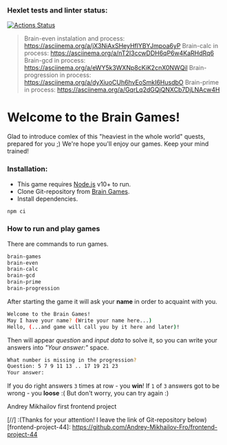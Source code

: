 ### Hexlet tests and linter status:
[![Actions Status](https://github.com/Andrey-Mikhailov-Fro/frontend-project-44/actions/workflows/hexlet-check.yml/badge.svg)](https://github.com/Andrey-Mikhailov-Fro/frontend-project-44/actions)

> Brain-even instalation and process:
https://asciinema.org/a/jX3NiAxSHeyHflYBYJmpoa6yP
> Brain-calc in process:
https://asciinema.org/a/nT2I3ccwDDH6qP6w4KaRHdRq6
> Brain-gcd in process:
https://asciinema.org/a/eWY5k3WXNp8cKiK2cnX0NWQil
> Brain-progression in process:
https://asciinema.org/a/dyXiuoCUh6hvEoSmkI6HusdbO
> Brain-prime in process:
https://asciinema.org/a/GqrLq2dGQjQNXCb7DjLNAcw4H

# Welcome to the Brain Games!
Glad to introduce comlex of this "heaviest in the whole world" quests, prepared for you ;)
We're hope you'll enjoy our games.
Keep your mind trained!

### Installation:
- This game requires [Node.js](https://nodejs.org/) v10+ to run.
- Clone Git-repository from [Brain Games](git@github.com:Andrey-Mikhailov-Fro/frontend-project-44.git).
- Install dependencies.
```sh
npm ci
```

### How to run and play games
There are commands to run games.
```sh
brain-games
brain-even
brain-calc
brain-gcd
brain-prime
brain-progression
```
After starting the game it will ask your **name** in order to acquaint with you.
```sh
Welcome to the Brain Games!
May I have your name? (Write your name here...)
Hello, (...and game will call you by it here and later)!
```
Then will appear _question_ and _input data_ to solve it, so you can write your answers into _"Your answer:"_ space.
```sh
What number is missing in the progression?
Question: 5 7 9 11 13 .. 17 19 21 23
Your answer:
```
If you do right answers `3` times at row - you **win**!
If `1` of `3` answers got to be wrong - you **loose** :( 
But don't worry, you can try again :)

Andrey Mikhailov first frontend project

[//] :(Thanks for your attention! I leave the link of Git-repository below)
[frontend-project-44]: <https://github.com/Andrey-Mikhailov-Fro/frontend-project-44>
